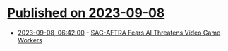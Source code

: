 # [Published on 2023-09-08](index.md)

* [2023-09-08, 06:42:00](https://soylentnews.org/article.pl?sid=23/09/07/0155208&from=rss) - [SAG-AFTRA Fears AI Threatens Video Game Workers](https://soylentnews.org/article.pl?sid=23/09/07/0155208&from=rss)
